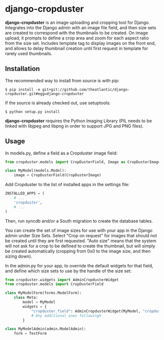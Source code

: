 django-cropduster
=================

**django-cropduster** is an image uploading and cropping tool for Django.
Integrates into the Django admin with an image file field, and then size sets
are created to correspond with the thumbnails to be created. On image upload,
it prompts to define a crop area and zoom for each aspect ratio from the size
set. Includes template tag to display images on the front end, and allows to
delay thumbnail creation until first request in template for rarely used
thumbnails.

Installation
------------

The recommended way to install from source is with pip:

    $ pip install -e git+git://github.com/theatlantic/django-cropduster.git#egg=django-cropduster

If the source is already checked out, use setuptools:

    $ python setup.py install

**django-cropduster** requires the Python Imaging Library (PIL needs to be linked
with libjpeg and libpng in order to support JPG and PNG files).

Usage
-----

In models.py, define a field as a Cropduster image field:

```python
from cropduster.models import CropDusterField, Image as CropDusterImage

class MyModel(models.Model):
    image = CropDusterField(CropDusterImage)
```

Add Cropduster to the list of installed apps in the settings file:

```python
INSTALLED_APPS = (
    # ...
    'cropduster',
    # ...
)
```

Then, run syncdb and/or a South migration to create the database tables.

You can create the set of image sizes for use with your app in the Django
admin under Size Sets. Select "Crop on request" for images that should not be
created until they are first requested. "Auto size" means that the system will
not ask for a crop to be defined to create the thumbnail, but will simply be
created automatically (cropping from 0x0 to the image size, and then sizing
down).

In the admin.py for your app, to override the default widgets for that field,
and define which size sets to use by the handle of the size set:

```python
from cropduster.widgets import AdminCropdusterWidget
from cropduster.models import CropDusterField

class MyModelForm(forms.ModelForm):
    class Meta:
        model = MyModel
        widgets = {
            "cropduster_field": AdminCropdusterWidget(MyModel, "cropduster_field", "size-set-1"),
            # Any additional ones followingh
        }

class MyModelAdmin(admin.ModelAdmin):
    form = TestForm
```
